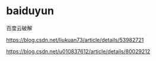 # baiduyun
百度云破解


https://blog.csdn.net/liukuan73/article/details/53982721

https://blog.csdn.net/u010837612/article/details/80029212

